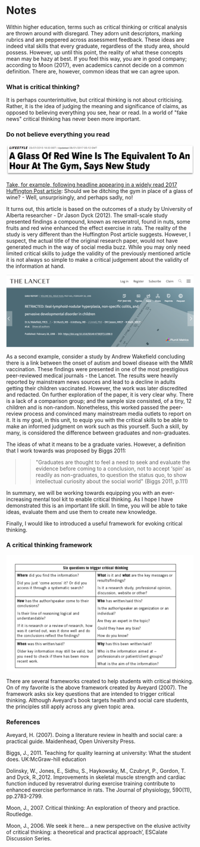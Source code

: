 # Notes

Within higher education, terms such as critical thinking or critical analysis are thrown around with disregard. They adorn unit descriptors, marking rubrics and are peppered across assessment feedback. These ideas are indeed vital skills that every graduate, regardless of the study area, should possess. However,  up until this point, the reality of what these concepts mean may be hazy at best.   If you feel this way, you are in good company; according to Moon (2017), even academics cannot decide on a common definition.  There are, however, common ideas that we can agree upon. 

### What is critical thinking?

It is perhaps counterintuitive, but critical thinking is not about criticising. Rather, it is the idea of judging the meaning and significance of claims, as opposed to believing everything you see, hear or read. In a world of "fake news" critical thinking has never been more important.  

### Do not believe everything you read

![](./assets/wine_article.png)

[Take, for example, following headline appearing in a widely read 2017 Huffington Post article](https://www.huffingtonpost.co.uk/2015/02/11/another-good-reason-to-drink-red-wine_n_7316692.html):
Should we be ditching the gym in place of a glass of wine? - Well, unsurprisingly, and perhaps sadly, no!  

It turns out, this article is based on the outcomes of a study by University of Alberta researcher - Dr Jason Dyck (2012).  The small-scale study presented findings a compound, known as resveratrol, found in nuts, some fruits and red wine enhanced the effect exercise in rats.  The reality of the study is very different than the Huffington Post article suggests.  However, I suspect, the actual title of the original research paper,  would not have generated much in the way of social media buzz.  While you may only need limited critical skills to judge the validity of the previously mentioned article it is not always so simple to make a critical judgement about the validity of the information at hand. 

![](./assets/wake.png)

As a second example, consider a study by Andrew Wakefield concluding there is a link between the onset of autism and bowel disease with the MMR vaccination. These findings were presented in one of the most prestigious peer-reviewed medical journals - the Lancet.  The results were heavily reported by mainstream news sources and lead to a decline in adults getting their children vaccinated. However, the work was later discredited and redacted.  On further exploration of the paper, it is very clear why.  There is a lack of a comparison group; and the sample size consisted, of a tiny, 12 children and is non-random.  Nonetheless, this worked passed the peer-review process and convinced many mainstream media outlets to report on it.  It is my goal, in this unit, to equip you with the critical skills to be able to make an informed judgment on work such as this yourself.  Such a skill, by many, is considered the difference between graduates and non-graduates.

The ideas of what it means to be a graduate varies. However, a definition that I work towards was proposed by Biggs 2011:

 >> "Graduates are thought to feel a need to seek and evaluate the evidence before coming to a conclusion, not to accept ‘spin’ as readily as non-graduates, to question the status quo, to show intellectual curiosity about the social world" (Biggs 2011, p.111)

In summary, we will be working towards equipping you with an ever-increasing mental tool kit to enable critical thinking. As I hope I have demonstrated this is an important life skill. In time, you will be able to take ideas, evaluate them and use them to create new knowledge.

Finally, I would like to introduced a useful framework  for evoking critical thinking.

### A critical thinking framework

![](./assets/critical_framework.png)


There are several frameworks created to help students with critical thinking. On of my favorite is the above framework created by Aveyard (2007). The framework asks six key questions that are intended to trigger critical thinking. Although Aveyard's book targets health and social care students, the principles still apply across any given topic area. 

### References 

Aveyard, H. (2007). Doing a literature review in health and social care: a practical guide. Maidenhead, Open University Press.

Biggs, J., 2011. Teaching for quality learning at university: What the student does. UK:McGraw-hill education

Dolinsky, W., Jones, E., Sidhu, S., Haykowsky, M., Czubryt, P., Gordon, T. and Dyck, R.,2012. Improvements in skeletal muscle strength and cardiac function induced by resveratrol during exercise training contribute to enhanced exercise performance in rats. The Journal of physiology, 590(11), pp.2783-2799.

Moon, J., 2007. Critical thinking: An exploration of theory and practice. Routledge.

Moon, J., 2006. We seek it here... a new perspective on the elusive activity of critical thinking: a theoretical and practical approach’, ESCalate Discussion Series.
